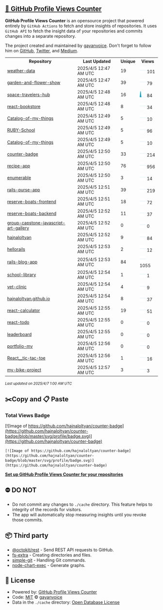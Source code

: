 ## [🚀 GitHub Profile Views Counter](https://github.com/gayanvoice/github-profile-views-counter)
**GitHub Profile Views Counter** is an opensource project that powered entirely by  `GitHub Actions` to fetch and store insights of repositories.
It uses `GitHub API` to fetch the insight data of your repositories and commits changes into a separate repository.

The project created and maintained by [gayanvoice](https://github.com/gayanvoice). Don't forget to follow him on [GitHub](https://github.com/gayanvoice), [Twitter](https://twitter.com/gayanvoice), and [Medium](https://gayanvoice.medium.com/).

<table>
	<tr>
		<th>
			Repository
		</th>
		<th>
			Last Updated
		</th>
		<th>
			Unique
		</th>
		<th>
			Views
		</th>
	</tr>
	<tr>
		<td>
			<a href="https://github.com/hajnaloltyan/counter-badge/tree/master/readme/675413162/week.md">
				weather-data
			</a>
		</td>
		<td>
			2025/4/5 12:47 AM UTC
		</td>
		<td>
			19
		</td>
		<td>
			<img alt="Response time graph" src="https://github.com/hajnaloltyan/counter-badge/raw/master/graph/675413162/small/week.png" height="20"> 101
		</td>
	</tr>
	<tr>
		<td>
			<a href="https://github.com/hajnaloltyan/counter-badge/tree/master/readme/629195169/week.md">
				garden-and-flower-show
			</a>
		</td>
		<td>
			2025/4/5 12:47 AM UTC
		</td>
		<td>
			39
		</td>
		<td>
			<img alt="Response time graph" src="https://github.com/hajnaloltyan/counter-badge/raw/master/graph/629195169/small/week.png" height="20"> 79
		</td>
	</tr>
	<tr>
		<td>
			<a href="https://github.com/hajnaloltyan/counter-badge/tree/master/readme/690252265/week.md">
				space-travelers-hub
			</a>
		</td>
		<td>
			2025/4/5 12:48 AM UTC
		</td>
		<td>
			16
		</td>
		<td>
			<img alt="Response time graph" src="https://github.com/hajnaloltyan/counter-badge/raw/master/graph/690252265/small/week.png" height="20"> 84
		</td>
	</tr>
	<tr>
		<td>
			<a href="https://github.com/hajnaloltyan/counter-badge/tree/master/readme/666170301/week.md">
				react-bookstore
			</a>
		</td>
		<td>
			2025/4/5 12:48 AM UTC
		</td>
		<td>
			8
		</td>
		<td>
			<img alt="Response time graph" src="https://github.com/hajnaloltyan/counter-badge/raw/master/graph/666170301/small/week.png" height="20"> 34
		</td>
	</tr>
	<tr>
		<td>
			<a href="https://github.com/hajnaloltyan/counter-badge/tree/master/readme/709530546/week.md">
				Catalog-of-my-things
			</a>
		</td>
		<td>
			2025/4/5 12:49 AM UTC
		</td>
		<td>
			5
		</td>
		<td>
			<img alt="Response time graph" src="https://github.com/hajnaloltyan/counter-badge/raw/master/graph/709530546/small/week.png" height="20"> 10
		</td>
	</tr>
	<tr>
		<td>
			<a href="https://github.com/hajnaloltyan/counter-badge/tree/master/readme/704275272/week.md">
				RUBY-School
			</a>
		</td>
		<td>
			2025/4/5 12:49 AM UTC
		</td>
		<td>
			5
		</td>
		<td>
			<img alt="Response time graph" src="https://github.com/hajnaloltyan/counter-badge/raw/master/graph/704275272/small/week.png" height="20"> 96
		</td>
	</tr>
	<tr>
		<td>
			<a href="https://github.com/hajnaloltyan/counter-badge/tree/master/readme/709530546/week.md">
				Catalog-of-my-things
			</a>
		</td>
		<td>
			2025/4/5 12:49 AM UTC
		</td>
		<td>
			5
		</td>
		<td>
			<img alt="Response time graph" src="https://github.com/hajnaloltyan/counter-badge/raw/master/graph/709530546/small/week.png" height="20"> 10
		</td>
	</tr>
	<tr>
		<td>
			<a href="https://github.com/hajnaloltyan/counter-badge/tree/master/readme/709550556/week.md">
				counter-badge
			</a>
		</td>
		<td>
			2025/4/5 12:50 AM UTC
		</td>
		<td>
			33
		</td>
		<td>
			<img alt="Response time graph" src="https://github.com/hajnaloltyan/counter-badge/raw/master/graph/709550556/small/week.png" height="20"> 214
		</td>
	</tr>
	<tr>
		<td>
			<a href="https://github.com/hajnaloltyan/counter-badge/tree/master/readme/720831223/week.md">
				recipe-app
			</a>
		</td>
		<td>
			2025/4/5 12:50 AM UTC
		</td>
		<td>
			76
		</td>
		<td>
			<img alt="Response time graph" src="https://github.com/hajnaloltyan/counter-badge/raw/master/graph/720831223/small/week.png" height="20"> 956
		</td>
	</tr>
	<tr>
		<td>
			<a href="https://github.com/hajnaloltyan/counter-badge/tree/master/readme/697515930/week.md">
				enumerable
			</a>
		</td>
		<td>
			2025/4/5 12:50 AM UTC
		</td>
		<td>
			3
		</td>
		<td>
			<img alt="Response time graph" src="https://github.com/hajnaloltyan/counter-badge/raw/master/graph/697515930/small/week.png" height="20"> 14
		</td>
	</tr>
	<tr>
		<td>
			<a href="https://github.com/hajnaloltyan/counter-badge/tree/master/readme/721321998/week.md">
				rails-purse-app
			</a>
		</td>
		<td>
			2025/4/5 12:51 AM UTC
		</td>
		<td>
			39
		</td>
		<td>
			<img alt="Response time graph" src="https://github.com/hajnaloltyan/counter-badge/raw/master/graph/721321998/small/week.png" height="20"> 219
		</td>
	</tr>
	<tr>
		<td>
			<a href="https://github.com/hajnaloltyan/counter-badge/tree/master/readme/736662473/week.md">
				reserve-boats-frontend
			</a>
		</td>
		<td>
			2025/4/5 12:51 AM UTC
		</td>
		<td>
			18
		</td>
		<td>
			<img alt="Response time graph" src="https://github.com/hajnaloltyan/counter-badge/raw/master/graph/736662473/small/week.png" height="20"> 72
		</td>
	</tr>
	<tr>
		<td>
			<a href="https://github.com/hajnaloltyan/counter-badge/tree/master/readme/736662348/week.md">
				reserve-boats-backend
			</a>
		</td>
		<td>
			2025/4/5 12:52 AM UTC
		</td>
		<td>
			11
		</td>
		<td>
			<img alt="Response time graph" src="https://github.com/hajnaloltyan/counter-badge/raw/master/graph/736662348/small/week.png" height="20"> 37
		</td>
	</tr>
	<tr>
		<td>
			<a href="https://github.com/hajnaloltyan/counter-badge/tree/master/readme/661713628/week.md">
				group-capstone-javascript-art-gallery
			</a>
		</td>
		<td>
			2025/4/5 12:52 AM UTC
		</td>
		<td>
			0
		</td>
		<td>
			<img alt="Response time graph" src="https://github.com/hajnaloltyan/counter-badge/raw/master/graph/661713628/small/week.png" height="20"> 0
		</td>
	</tr>
	<tr>
		<td>
			<a href="https://github.com/hajnaloltyan/counter-badge/tree/master/readme/577496822/week.md">
				hajnaloltyan
			</a>
		</td>
		<td>
			2025/4/5 12:52 AM UTC
		</td>
		<td>
			9
		</td>
		<td>
			<img alt="Response time graph" src="https://github.com/hajnaloltyan/counter-badge/raw/master/graph/577496822/small/week.png" height="20"> 84
		</td>
	</tr>
	<tr>
		<td>
			<a href="https://github.com/hajnaloltyan/counter-badge/tree/master/readme/709522099/week.md">
				hellorails
			</a>
		</td>
		<td>
			2025/4/5 12:53 AM UTC
		</td>
		<td>
			2
		</td>
		<td>
			<img alt="Response time graph" src="https://github.com/hajnaloltyan/counter-badge/raw/master/graph/709522099/small/week.png" height="20"> 12
		</td>
	</tr>
	<tr>
		<td>
			<a href="https://github.com/hajnaloltyan/counter-badge/tree/master/readme/709984830/week.md">
				rails-blog-app
			</a>
		</td>
		<td>
			2025/4/5 12:53 AM UTC
		</td>
		<td>
			84
		</td>
		<td>
			<img alt="Response time graph" src="https://github.com/hajnaloltyan/counter-badge/raw/master/graph/709984830/small/week.png" height="20"> 1055
		</td>
	</tr>
	<tr>
		<td>
			<a href="https://github.com/hajnaloltyan/counter-badge/tree/master/readme/700023590/week.md">
				school-library
			</a>
		</td>
		<td>
			2025/4/5 12:54 AM UTC
		</td>
		<td>
			1
		</td>
		<td>
			<img alt="Response time graph" src="https://github.com/hajnaloltyan/counter-badge/raw/master/graph/700023590/small/week.png" height="20"> 1
		</td>
	</tr>
	<tr>
		<td>
			<a href="https://github.com/hajnaloltyan/counter-badge/tree/master/readme/693216179/week.md">
				vet-clinic
			</a>
		</td>
		<td>
			2025/4/5 12:54 AM UTC
		</td>
		<td>
			4
		</td>
		<td>
			<img alt="Response time graph" src="https://github.com/hajnaloltyan/counter-badge/raw/master/graph/693216179/small/week.png" height="20"> 9
		</td>
	</tr>
	<tr>
		<td>
			<a href="https://github.com/hajnaloltyan/counter-badge/tree/master/readme/771195441/week.md">
				hajnaloltyan.github.io
			</a>
		</td>
		<td>
			2025/4/5 12:54 AM UTC
		</td>
		<td>
			8
		</td>
		<td>
			<img alt="Response time graph" src="https://github.com/hajnaloltyan/counter-badge/raw/master/graph/771195441/small/week.png" height="20"> 37
		</td>
	</tr>
	<tr>
		<td>
			<a href="https://github.com/hajnaloltyan/counter-badge/tree/master/readme/661454902/week.md">
				react-calculator
			</a>
		</td>
		<td>
			2025/4/5 12:55 AM UTC
		</td>
		<td>
			19
		</td>
		<td>
			<img alt="Response time graph" src="https://github.com/hajnaloltyan/counter-badge/raw/master/graph/661454902/small/week.png" height="20"> 51
		</td>
	</tr>
	<tr>
		<td>
			<a href="https://github.com/hajnaloltyan/counter-badge/tree/master/readme/663624573/week.md">
				react-todo
			</a>
		</td>
		<td>
			2025/4/5 12:55 AM UTC
		</td>
		<td>
			0
		</td>
		<td>
			<img alt="Response time graph" src="https://github.com/hajnaloltyan/counter-badge/raw/master/graph/663624573/small/week.png" height="20"> 0
		</td>
	</tr>
	<tr>
		<td>
			<a href="https://github.com/hajnaloltyan/counter-badge/tree/master/readme/654202432/week.md">
				leaderboard
			</a>
		</td>
		<td>
			2025/4/5 12:55 AM UTC
		</td>
		<td>
			0
		</td>
		<td>
			<img alt="Response time graph" src="https://github.com/hajnaloltyan/counter-badge/raw/master/graph/654202432/small/week.png" height="20"> 0
		</td>
	</tr>
	<tr>
		<td>
			<a href="https://github.com/hajnaloltyan/counter-badge/tree/master/readme/617533551/week.md">
				portfolio-mv
			</a>
		</td>
		<td>
			2025/4/5 12:56 AM UTC
		</td>
		<td>
			0
		</td>
		<td>
			<img alt="Response time graph" src="https://github.com/hajnaloltyan/counter-badge/raw/master/graph/617533551/small/week.png" height="20"> 0
		</td>
	</tr>
	<tr>
		<td>
			<a href="https://github.com/hajnaloltyan/counter-badge/tree/master/readme/573592619/week.md">
				React__tic-tac-toe
			</a>
		</td>
		<td>
			2025/4/5 12:56 AM UTC
		</td>
		<td>
			1
		</td>
		<td>
			<img alt="Response time graph" src="https://github.com/hajnaloltyan/counter-badge/raw/master/graph/573592619/small/week.png" height="20"> 16
		</td>
	</tr>
	<tr>
		<td>
			<a href="https://github.com/hajnaloltyan/counter-badge/tree/master/readme/534213189/week.md">
				my-bike-project
			</a>
		</td>
		<td>
			2025/4/5 12:57 AM UTC
		</td>
		<td>
			3
		</td>
		<td>
			<img alt="Response time graph" src="https://github.com/hajnaloltyan/counter-badge/raw/master/graph/534213189/small/week.png" height="20"> 3
		</td>
	</tr>
</table>

<small><i>Last updated on 2025/4/7 1:00 AM UTC</i></small>

## ✂️Copy and 📋 Paste
### Total Views Badge
[![Image of https://github.com/hajnaloltyan/counter-badge](https://github.com/hajnaloltyan/counter-badge/blob/master/svg/profile/badge.svg)](https://github.com/hajnaloltyan/counter-badge)

```readme
[![Image of https://github.com/hajnaloltyan/counter-badge](https://github.com/hajnaloltyan/counter-badge/blob/master/svg/profile/badge.svg)](https://github.com/hajnaloltyan/counter-badge)
```
[**Set up GitHub Profile Views Counter for your repositories**](https://github.com/gayanvoice/github-profile-views-counter)
## ⛔ DO NOT
- Do not commit any changes to `./cache` directory. This feature helps to integrity of the records for visitors.
- The app will automatically stop measuring insights until you revoke those commits.
## 📦 Third party

- [@octokit/rest](https://www.npmjs.com/package/@octokit/rest) - Send REST API requests to GitHub.
- [fs-extra](https://www.npmjs.com/package/fs-extra) - Creating directories and files.
- [simple-git](https://www.npmjs.com/package/simple-git) - Handling Git commands.
- [node-chart-exec](https://www.npmjs.com/package/node-chart-exec) - Generate graphs.
## 📄 License
- Powered by: [GitHub Profile Views Counter](https://github.com/gayanvoice/github-profile-views-counter)
- Code: [MIT](./LICENSE) © [gayanvoice](https://github.com/gayanvoice)
- Data in the `./cache` directory: [Open Database License](https://opendatacommons.org/licenses/odbl/1-0/)